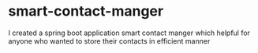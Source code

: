 # smart-contact-manger
I created a spring boot application smart contact manger which helpful for anyone who wanted to store their contacts in efficient manner
